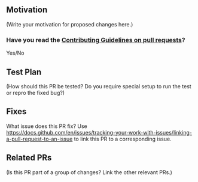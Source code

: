 <!-- Thank you for sending a PR and taking the time to improve OmegaConf -->

## Motivation

(Write your motivation for proposed changes here.)

### Have you read the [Contributing Guidelines on pull requests](https://github.com/omry/omegaconf/blob/master/CONTRIBUTING.md)?

Yes/No

## Test Plan

(How should this PR be tested? Do you require special setup to run the test or repro the fixed bug?)

## Fixes

What issue does this PR fix? Use https://docs.github.com/en/issues/tracking-your-work-with-issues/linking-a-pull-request-to-an-issue to link this PR to a corresponding issue.

## Related PRs

(Is this PR part of a group of changes? Link the other relevant PRs.)
